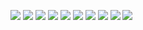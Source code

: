 ![](https://github.com/jorgedam96/flipbook/blob/main/img/Documentaci%C3%B3nFinal%20(21).jpg)
![](https://github.com/jorgedam96/flipbook/blob/main/img/Documentaci%C3%B3nFinal%20(22).jpg)
![](https://github.com/jorgedam96/flipbook/blob/main/img/Documentaci%C3%B3nFinal%20(23).jpg)
![](https://github.com/jorgedam96/flipbook/blob/main/img/Documentaci%C3%B3nFinal%20(24).jpg)
![](https://github.com/jorgedam96/flipbook/blob/main/img/Documentaci%C3%B3nFinal%20(25).jpg)
![](https://github.com/jorgedam96/flipbook/blob/main/img/Documentaci%C3%B3nFinal%20(26).jpg)
![](https://github.com/jorgedam96/flipbook/blob/main/img/Documentaci%C3%B3nFinal%20(27).jpg)
![](https://github.com/jorgedam96/flipbook/blob/main/img/Documentaci%C3%B3nFinal%20(28).jpg)
![](https://github.com/jorgedam96/flipbook/blob/main/img/Documentaci%C3%B3nFinal%20(29).jpg)
![](https://github.com/jorgedam96/flipbook/blob/main/img/Documentaci%C3%B3nFinal%20(30).jpg)
